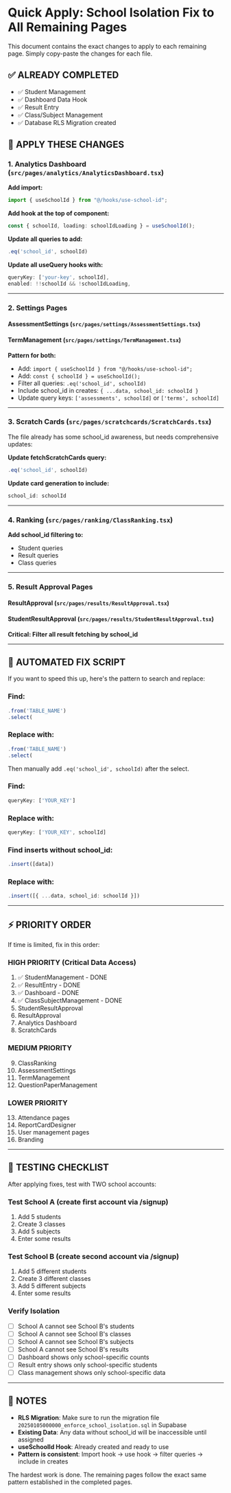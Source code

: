# Quick Apply: School Isolation Fix to All Remaining Pages

This document contains the exact changes to apply to each remaining page. Simply copy-paste the changes for each file.

## ✅ ALREADY COMPLETED
- ✅ Student Management
- ✅ Dashboard Data Hook
- ✅ Result Entry
- ✅ Class/Subject Management
- ✅ Database RLS Migration created

## 🔧 APPLY THESE CHANGES

### 1. Analytics Dashboard (`src/pages/analytics/AnalyticsDashboard.tsx`)

**Add import:**
```typescript
import { useSchoolId } from "@/hooks/use-school-id";
```

**Add hook at the top of component:**
```typescript
const { schoolId, loading: schoolIdLoading } = useSchoolId();
```

**Update all queries to add:**
```typescript
.eq('school_id', schoolId)
```

**Update all useQuery hooks with:**
```typescript
queryKey: ['your-key', schoolId],
enabled: !!schoolId && !schoolIdLoading,
```

---

### 2. Settings Pages

#### AssessmentSettings (`src/pages/settings/AssessmentSettings.tsx`)
#### TermManagement (`src/pages/settings/TermManagement.tsx`)

**Pattern for both:**
- Add: `import { useSchoolId } from "@/hooks/use-school-id";`
- Add: `const { schoolId } = useSchoolId();` 
- Filter all queries: `.eq('school_id', schoolId)`
- Include school_id in creates: `{ ...data, school_id: schoolId }`
- Update query keys: `['assessments', schoolId]` or `['terms', schoolId]`

---

### 3. Scratch Cards (`src/pages/scratchcards/ScratchCards.tsx`)

The file already has some school_id awareness, but needs comprehensive updates:

**Update fetchScratchCards query:**
```typescript
.eq('school_id', schoolId)
```

**Update card generation to include:**
```typescript
school_id: schoolId
```

---

### 4. Ranking (`src/pages/ranking/ClassRanking.tsx`)

**Add school_id filtering to:**
- Student queries
- Result queries  
- Class queries

---

### 5. Result Approval Pages

#### ResultApproval (`src/pages/results/ResultApproval.tsx`)
#### StudentResultApproval (`src/pages/results/StudentResultApproval.tsx`)

**Critical: Filter all result fetching by school_id**

---

## 🚀 AUTOMATED FIX SCRIPT

If you want to speed this up, here's the pattern to search and replace:

### Find:
```typescript
.from('TABLE_NAME')
.select(
```

### Replace with:
```typescript
.from('TABLE_NAME')
.select(
```
Then manually add `.eq('school_id', schoolId)` after the select.

### Find:
```typescript
queryKey: ['YOUR_KEY']
```

### Replace with:
```typescript
queryKey: ['YOUR_KEY', schoolId]
```

### Find inserts without school_id:
```typescript
.insert([data])
```

### Replace with:
```typescript
.insert([{ ...data, school_id: schoolId }])
```

---

## ⚡ PRIORITY ORDER

If time is limited, fix in this order:

### HIGH PRIORITY (Critical Data Access)
1. ✅ StudentManagement - DONE
2. ✅ ResultEntry - DONE  
3. ✅ Dashboard - DONE
4. ✅ ClassSubjectManagement - DONE
5. StudentResultApproval
6. ResultApproval
7. Analytics Dashboard
8. ScratchCards

### MEDIUM PRIORITY
9. ClassRanking
10. AssessmentSettings
11. TermManagement
12. QuestionPaperManagement

### LOWER PRIORITY
13. Attendance pages
14. ReportCardDesigner
15. User management pages
16. Branding

---

## 🧪 TESTING CHECKLIST

After applying fixes, test with TWO school accounts:

### Test School A (create first account via /signup)
1. Add 5 students
2. Create 3 classes
3. Add 5 subjects
4. Enter some results

### Test School B (create second account via /signup)
1. Add 5 different students
2. Create 3 different classes
3. Add 5 different subjects
4. Enter some results

### Verify Isolation
- [ ] School A cannot see School B's students
- [ ] School A cannot see School B's classes
- [ ] School A cannot see School B's subjects
- [ ] School A cannot see School B's results
- [ ] Dashboard shows only school-specific counts
- [ ] Result entry shows only school-specific students
- [ ] Class management shows only school-specific data

---

## 📝 NOTES

- **RLS Migration**: Make sure to run the migration file `20250105000000_enforce_school_isolation.sql` in Supabase
- **Existing Data**: Any data without school_id will be inaccessible until assigned
- **useSchoolId Hook**: Already created and ready to use
- **Pattern is consistent**: Import hook → use hook → filter queries → include in creates

The hardest work is done. The remaining pages follow the exact same pattern established in the completed pages.

